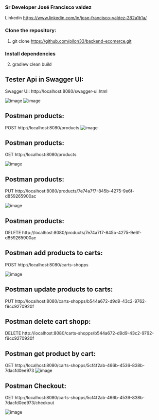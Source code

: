 
### Sr Developer José Francisco valdez
Linkedin https://www.linkedin.com/in/jose-francisco-valdez-282a1b1a/

### Clone the repository:
1) git clone https://github.com/pilon33/backend-ecomerce.git


### Install dependencies
2) gradlew clean build


## Tester Api in Swagger UI:
Swagger UI: http://localhost:8080/swagger-ui.html

![image](https://user-images.githubusercontent.com/12847173/147890876-3d27de1e-a496-4e15-80eb-36186e809205.png)
![image](https://user-images.githubusercontent.com/12847173/147890880-cdb01a31-1dd2-4258-a2d4-19d5499ce9fb.png)

## Postman products:
POST http://localhost:8080/products
![image](https://user-images.githubusercontent.com/12847173/147890979-cdee0edb-c02a-46b6-bf2a-10f0dbb75234.png)

## Postman products:
GET http://localhost:8080/products

![image](https://user-images.githubusercontent.com/12847173/147891003-5297adc9-1355-4586-a8e9-2aa498b26636.png)


## Postman products:
PUT http://localhost:8080/products/7e74a7f7-845b-4275-9e6f-d859265900ac

![image](https://user-images.githubusercontent.com/12847173/147891029-d3acfe9e-d565-413e-b719-9579d199720d.png)


## Postman products:
DELETE http://localhost:8080/products/7e74a7f7-845b-4275-9e6f-d859265900ac


## Postman add products to carts:

POST http://localhost:8080/carts-shopps


![image](https://user-images.githubusercontent.com/12847173/147891106-47830e1f-5284-43a8-b195-3552ee8a0623.png)


## Postman update products to carts:

PUT http://localhost:8080/carts-shopps/b544a672-d9d9-43c2-9762-f9cc9270920f

## Postman delete cart shopp:
DELETE http://localhost:8080/carts-shopps/b544a672-d9d9-43c2-9762-f9cc9270920f


## Postman get product by cart:
GET http://localhost:8080/carts-shopps/5cf4f2ab-466b-4536-838b-7dacfd0ee973
![image](https://user-images.githubusercontent.com/12847173/147891368-7d9e4ddd-225d-419f-a801-ba833350b199.png)
## Postman Checkout:

GET http://localhost:8080/carts-shopps/5cf4f2ab-466b-4536-838b-7dacfd0ee973/checkout

![image](https://user-images.githubusercontent.com/12847173/147891383-5f15121b-f40e-4452-8668-cfa5886d1a6d.png)

